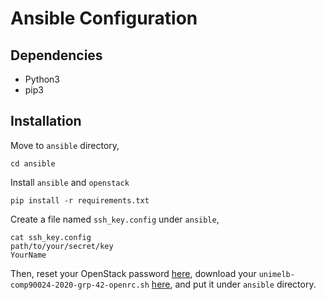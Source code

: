 # Ansible Configuration

## Dependencies
- Python3
- pip3
  
## Installation
Move to `ansible` directory,
```
cd ansible
```
Install `ansible` and `openstack`
```
pip install -r requirements.txt
```
Create a file named `ssh_key.config` under `ansible`,

```
cat ssh_key.config
path/to/your/secret/key
YourName
```

Then, reset your OpenStack password [here](https://dashboard.rc.nectar.org.au/settings/reset-password/), 
download your `unimelb-comp90024-2020-grp-42-openrc.sh`  [here](https://dashboard.rc.nectar.org.au/project/api_access/openrc/), and put it under `ansible` directory.